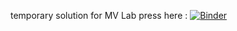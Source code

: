temporary solution for MV Lab 
press here : [![Binder](https://mybinder.org/badge_logo.svg)](https://mybinder.org/v2/gh/YacineBelHadj/student_version/master)
